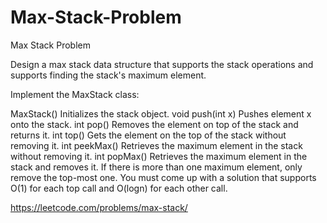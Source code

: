 # Max-Stack-Problem
Max Stack Problem

Design a max stack data structure that supports the stack operations and supports finding the stack's maximum element.

Implement the MaxStack class:

MaxStack() Initializes the stack object.
void push(int x) Pushes element x onto the stack.
int pop() Removes the element on top of the stack and returns it.
int top() Gets the element on the top of the stack without removing it.
int peekMax() Retrieves the maximum element in the stack without removing it.
int popMax() Retrieves the maximum element in the stack and removes it. If there is more than one maximum element, only remove the top-most one.
You must come up with a solution that supports O(1) for each top call and O(logn) for each other call.

https://leetcode.com/problems/max-stack/
